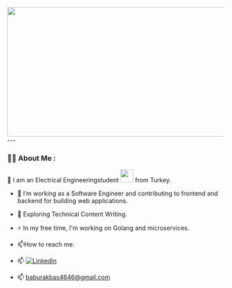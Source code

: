
</h1>
<div align="center">
  <img src="https://media.giphy.com/media/l0HlNaQ6gWfllcjDO/giphy.gif" width="600" height="300"/>
</div>
---

### :man_technologist: About Me :
:wave:
I am an Electrical Engineeringstudent <img src="https://media.giphy.com/media/WUlplcMpOCEmTGBtBW/giphy.gif" width="30"> from Turkey.

- :telescope: I’m working as a Software Engineer and contributing to frontend and backend for building web applications.

- :seedling: Exploring Technical Content Writing.

- :zap: In my free time, I'm working on Golang and microservices.

- :mailbox:How to reach me:
- :mailbox: [![Linkedin](https://img.shields.io/badge/blue?style=flat&logo=Linkedin&logoColor=white)](https://www.linkedin.com/in/bab%C3%BCr-akba%C5%9F/)
- :mailbox: baburakbas4646@gmail.com

  
  
  

